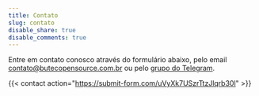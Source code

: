 ```yaml
---
title: Contato
slug: contato
disable_share: true
disable_comments: true
---
```


Entre em contato conosco através do formulário abaixo, pelo email [contato@butecopensource.com.br](mailto:contato@butecopensource.com.br) ou pelo [grupo do Telegram](https://t.me/butecopensource).

{{< contact action="https://submit-form.com/uVyXk7USzrTtzJlqrb30l" >}}
